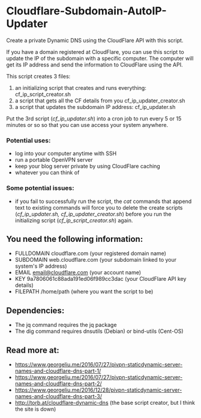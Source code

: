 # Cloudflare-Subdomain-AutoIP-Updater
Create a private Dynamic DNS using the CloudFlare API with this script.

If you have a domain registered at CloudFlare, you can use this script to update the IP of the subdomain with a specific computer. The computer will get its IP address and send the information to CloudFlare using the API.

This script creates 3 files: 
1. an initializing script that creates and runs everything: cf_ip_script_creator.sh
2. a script that gets all the CF details from you cf_ip_updater_creator.sh
3. a script that updates the subdomain IP address: cf_ip_updater.sh

Put the 3rd script (*cf_ip_updater.sh*) into a cron job to run every 5 or 15 minutes or so so that you can use access your system anywhere.

### Potential uses:
* log into your computer anytime with SSH
* run a portable OpenVPN server
* keep your blog server private by using CloudFlare caching
* whatever you can think of

### Some potential issues:
* if you fail to successfully run the script, the *cat* commands that append text to existing commands will force you to delete the create scripts (*cf_ip_updater.sh, cf_ip_updater_creator.sh*) before you run the initializing script (*cf_ip_script_creator.sh*) again.

## You need the following information: 
* FULLDOMAIN   cloudflare.com (your registered domain name)
* SUBDOMAIN    web.cloudflare.com (your subdomain linked to your system's IP address)<br>
* EMAIL        email@cloudflare.com (your account name)
* KEY          9a7806061c88ada191ed06f989cc3dac (your CloudFlare API key details)
* FILEPATH     /home/path (where you want the script to be)

## Dependencies: 
* The jq command requires the jq package
* The dig command requires dnsutils (Debian) or bind-utils (Cent-OS)

## Read more at:
* https://www.georgeliu.me/2016/07/27/pivpn-staticdynamic-server-names-and-cloudflare-dns-part-1/
* https://www.georgeliu.me/2016/07/27/pivpn-staticdynamic-server-names-and-cloudflare-dns-part-2/
* https://www.georgeliu.me/2016/12/28/pivpn-staticdynamic-server-names-and-cloudflare-dns-part-3/
* http://torb.at/cloudflare-dynamic-dns (the base script creator, but I think the site is down)
